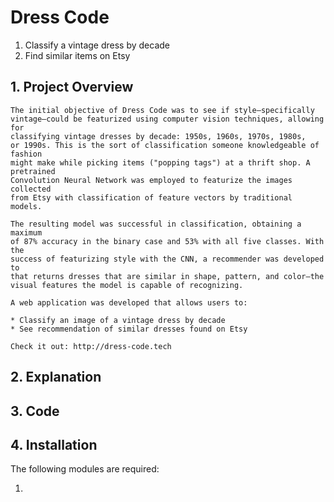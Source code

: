# Dress Code

1.  Classify a vintage dress by decade
2.  Find similar items on Etsy

## 1. Project Overview

    The initial objective of Dress Code was to see if style–specifically
    vintage–could be featurized using computer vision techniques, allowing for
    classifying vintage dresses by decade: 1950s, 1960s, 1970s, 1980s,
    or 1990s. This is the sort of classification someone knowledgeable of fashion
    might make while picking items ("popping tags") at a thrift shop. A pretrained
    Convolution Neural Network was employed to featurize the images collected
    from Etsy with classification of feature vectors by traditional models.

    The resulting model was successful in classification, obtaining a maximum
    of 87% accuracy in the binary case and 53% with all five classes. With the
    success of featurizing style with the CNN, a recommender was developed to
    that returns dresses that are similar in shape, pattern, and color–the
    visual features the model is capable of recognizing.  

    A web application was developed that allows users to:

    * Classify an image of a vintage dress by decade
    * See recommendation of similar dresses found on Etsy

    Check it out: http://dress-code.tech



## 2. Explanation

## 3. Code

## 4. Installation

The following modules are required:

1.
